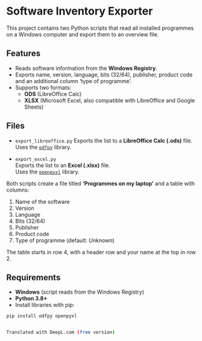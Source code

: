 # Software Inventory Exporter

This project contains two Python scripts that read all installed programmes on a Windows computer and export them to an overview file.

## Features
- Reads software information from the **Windows Registry**.
- Exports name, version, language, bits (32/64), publisher, product code and an additional column ‘type of programme’.
- Supports two formats:
  - **ODS** (LibreOffice Calc)
  - **XLSX** (Microsoft Excel, also compatible with LibreOffice and Google Sheets)

## Files
- `export_libreoffice.py`
Exports the list to a **LibreOffice Calc (.ods)** file.
Uses the [`odfpy`](https://pypi.org/project/odfpy/) library.

- `export_excel.py`  
  Exports the list to an **Excel (.xlsx)** file.  
  Uses the [`openpyxl`](https://pypi.org/project/openpyxl/) library.

Both scripts create a file titled **‘Programmes on my laptop’** and a table with columns:

1. Name of the software  
2. Version  
3. Language  
4. Bits (32/64)  
5. Publisher  
6. Product code  
7. Type of programme (default: *Unknown*)  

The table starts in row 4, with a header row and your name at the top in row 2.

## Requirements
- **Windows** (script reads from the Windows Registry)
- **Python 3.8+**
- Install libraries with pip:

```bash
pip install odfpy openpyxl


Translated with DeepL.com (free version)
